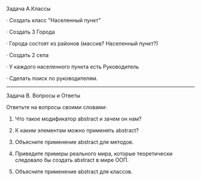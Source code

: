 Задача A.Классы

· Создать класс "Населенный пункт"

· Создать 3 Города

· Города состоят из районов (массив? Населенный пункт?)

· Создать 2 села

· У каждого населенного пункта есть Руководитель

· Сделать поиск по руководителям.

---------------------------------------

Задача B. Вопросы и Ответы

Ответьте на вопросы своими словами:

1. Что такое модификатор abstract и зачем он нам?

2. К каким элементам можно применять abstract?

3. Объясните применение abstract для методов.

4. Приведите примеры реального мира, которые теоретически следовало бы создать abstract в мире ООП.

5. Объясните применение abstract для классов.